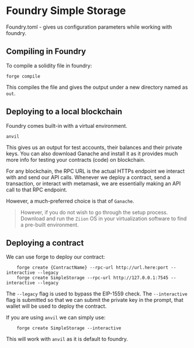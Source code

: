 # Foundry Simple Storage

Foundry.toml - gives us configuration parameters while working with foundry.

## Compiling in Foundry
To compile a solidity file in foundry:
```
forge compile
```
This compiles the file and gives the output under a new directory named as ```out```.

## Deploying to a local blockchain
Foundry comes built-in with a virtual environment.

    anvil
This gives us an output for test accounts, their balances and their private keys.
You can also download Ganache and install it as it provides much more info for testing your contracts (code) on blockchain.

For any blockchain, the RPC URL is the actual HTTPs endpoint we interact with and send our API calls. Whenever we deploy a contract, send a transaction, or interact with metamask, we are essentially making an API call to that RPC endpoint.

However, a much-preferred choice is that of `Ganache`. 

> However, if you do not wish to go through the setup process. Download and run the `Ziion` OS in your virtualization software to find a pre-built environment.

## Deploying a contract
We can use forge to deploy our contract:

        forge create {ContractName} --rpc-url http://url.here:port --interactive --legacy
        forge create SimpleStorage --rpc-url http://127.0.0.1:7545 --interactive --legacy
The `--legacy` flag is used to bypass the EIP-1559 check. The `--interactive` flag is submitted so that we can submit the private key in the prompt, that wallet will be used to deploy the contract.

If you are using `anvil` we can simply use:

        forge create SimpleStorage --interactive
This will work with `anvil` as it is default to foundry.













